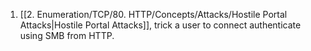 
1. [[2. Enumeration/TCP/80. HTTP/Concepts/Attacks/Hostile Portal Attacks|Hostile Portal Attacks]], trick a user to connect authenticate using SMB from HTTP. 

